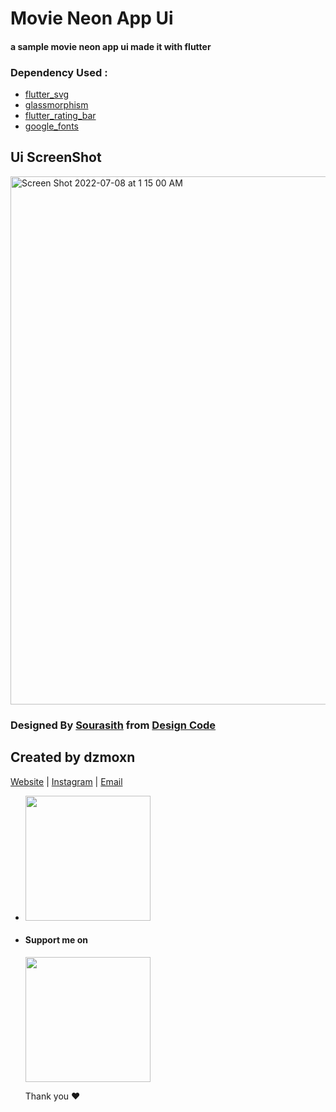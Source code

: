 # Movie Neon App Ui

#### a sample movie neon app ui made it with flutter

### Dependency Used :

  - [flutter_svg](https://pub.dev/packages/flutter_svg)
  - [glassmorphism](https://pub.dev/packages/glassmorphism)
  - [flutter_rating_bar](https://pub.dev/packages/flutter_rating_bar)
  - [google_fonts](https://pub.dev/packages/google_fonts)
  
  
  
  ## Ui ScreenShot
  
  
 
<img width="845" alt="Screen Shot 2022-07-08 at 1 15 00 AM" src="https://user-images.githubusercontent.com/90144954/177891903-3e8c5938-5552-4f21-bc80-b7e4a8989f8b.png">

### Designed By [Sourasith](https://www.figma.com/file/1HgWXf1PQ3u78eG3IZZMWM/Neon-UI-Design-(Community)?node-id=46%3A472) from [Design Code](https://www.youtube.com/c/DesignCodeTeam)

## Created by dzmoxn

[Website](https://www.ranwip.com) | [Instagram](instagram.com/mohsen_unix) | [Email](mailto:ghalemmohsen@gmail.com)

- <a href="https://www.ranwip.com">
  <img src="https://user-images.githubusercontent.com/90144954/174205826-294fff04-8c85-4080-9fd2-bede1d5953c6.png" width=200/>
  <a/>
  
- #### Support me on <br><a href="https://www.buymeacoffee.com/ghalemmohsz">
   <img src="https://user-images.githubusercontent.com/90144954/174206223-4a36b64d-b621-4367-a5a0-508da33ca45d.png" width=200/>
   <a/>
   
   
  
  Thank you ❤️
